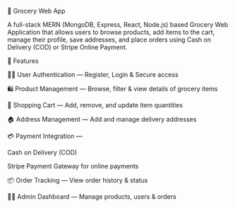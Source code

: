🛒 Grocery Web App

A full-stack MERN (MongoDB, Express, React, Node.js) based Grocery Web Application that allows users to browse products, add items to the cart, manage their profile, save addresses, and place orders using Cash on Delivery (COD) or Stripe Online Payment.

🚀 Features

🧑‍💻 User Authentication — Register, Login & Secure access

🛍️ Product Management — Browse, filter & view details of grocery items

🛒 Shopping Cart — Add, remove, and update item quantities

🏠 Address Management — Add and manage delivery addresses

💳 Payment Integration —

Cash on Delivery (COD)

Stripe Payment Gateway for online payments

📦 Order Tracking — View order history & status

🧑‍💼 Admin Dashboard — Manage products, users & orders
